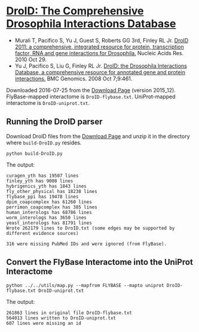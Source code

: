 # [DroID: The Comprehensive Drosophila Interactions Database](http://www.droidb.org/)
* Murali T, Pacifico S, Yu J, Guest S, Roberts GG 3rd, Finley RL Jr. [DroID 2011: a comprehensive, integrated resource for protein, transcription factor, RNA and gene interactions for Drosophila.](http://nar.oxfordjournals.org/content/early/2010/10/28/nar.gkq1092.long) Nucleic Acids Res. 2010 Oct 29.
* Yu J, Pacifico S, Liu G, Finley RL Jr. [DroID: the Drosophila Interactions Database, a comprehensive resource for annotated gene and protein interactions.](http://www.biomedcentral.com/1471-2164/9/461) BMC Genomics. 2008 Oct 7;9:461.

Downloaded 2016-07-25 from the [Download Page](http://www.droidb.org/Downloads.jsp) (version 2015_12). FlyBase-mapped interactome is `DroID-flybase.txt`.  UniProt-mapped interactome is `DroID-uniprot.txt`.

## Running the DroID parser

Download DroID files from the [Download Page](http://www.droidb.org/Downloads.jsp) and unzip it in the directory where `build-DroID.py` resides.

```
python build-DroID.py 
```

The output:
```
curagen_yth has 19507 lines
finley_yth has 9008 lines
hybrigenics_yth has 1843 lines
fly_other_physical has 18238 lines
flybase_ppi has 19478 lines
dpim_coapcomplex has 61260 lines
perrimon_coapcomplex has 385 lines
human_interologs has 68786 lines
worm_interologs has 3650 lines
yeast_interologs has 81791 lines
Wrote 262179 lines to DroID.txt (some edges may be supported by different evidence sources)

316 were missing PubMed IDs and were ignored (from FlyBase).
```

## Convert the FlyBase Interactome into the UniProt Interactome

```
python ../../utils/map.py --mapfrom FLYBASE --mapto uniprot DroID-flybase.txt DroID-uniprot.txt 
```
The output:
```
261863 lines in original file DroID-flybase.txt
564013 lines written to DroID-uniprot.txt
607 lines were missing an id
```
